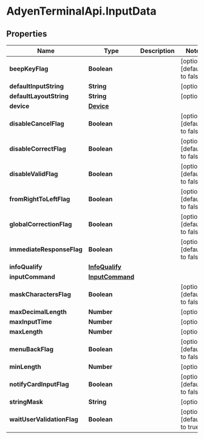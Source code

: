 # AdyenTerminalApi.InputData

## Properties

Name | Type | Description | Notes
------------ | ------------- | ------------- | -------------
**beepKeyFlag** | **Boolean** |  | [optional] [default to false]
**defaultInputString** | **String** |  | [optional] 
**defaultLayoutString** | **String** |  | [optional] 
**device** | [**Device**](Device.md) |  | 
**disableCancelFlag** | **Boolean** |  | [optional] [default to false]
**disableCorrectFlag** | **Boolean** |  | [optional] [default to false]
**disableValidFlag** | **Boolean** |  | [optional] [default to false]
**fromRightToLeftFlag** | **Boolean** |  | [optional] [default to false]
**globalCorrectionFlag** | **Boolean** |  | [optional] [default to false]
**immediateResponseFlag** | **Boolean** |  | [optional] [default to false]
**infoQualify** | [**InfoQualify**](InfoQualify.md) |  | 
**inputCommand** | [**InputCommand**](InputCommand.md) |  | 
**maskCharactersFlag** | **Boolean** |  | [optional] [default to false]
**maxDecimalLength** | **Number** |  | [optional] 
**maxInputTime** | **Number** |  | [optional] 
**maxLength** | **Number** |  | [optional] 
**menuBackFlag** | **Boolean** |  | [optional] [default to false]
**minLength** | **Number** |  | [optional] 
**notifyCardInputFlag** | **Boolean** |  | [optional] [default to false]
**stringMask** | **String** |  | [optional] 
**waitUserValidationFlag** | **Boolean** |  | [optional] [default to true]


